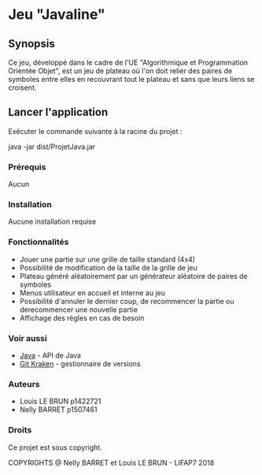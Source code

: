 # Jeu "Javaline"

## Synopsis

Ce jeu, développé dans le cadre de l'UE "Algorithmique et Programmation Orientée Objet", est un jeu de plateau où l'on doit relier des paires de symboles entre elles en recouvrant tout le plateau et sans que leurs liens se croisent.

## Lancer l'application

Exécuter le commande suivante à la racine du projet :

java -jar dist/ProjetJava.jar

### Prérequis

Aucun

### Installation

Aucune installation requise

### Fonctionnalités

* Jouer une partie sur une grille de taille standard (4x4)
* Possibilité de modification de la taille de la grille de jeu
* Plateau généré aléatoirement par un générateur aléatoire de paires de symboles
* Menus utilisateur en accueil et interne au jeu
* Possibilité d'annuler le dernier coup, de recommencer la partie ou derecommencer une nouvelle partie
* Affichage des règles en cas de besoin


### Voir aussi 

* [Java](https://docs.oracle.com/javase/7/docs/api/) - API de Java
* [Git Kraken](https://www.gitkraken.com/) - gestionnaire de versions

### Auteurs

* Louis LE BRUN   p1422721
* Nelly BARRET    p1507461

### Droits

Ce projet est sous copyright.

COPYRIGHTS @ Nelly BARRET et Louis LE BRUN - LIFAP7 2018